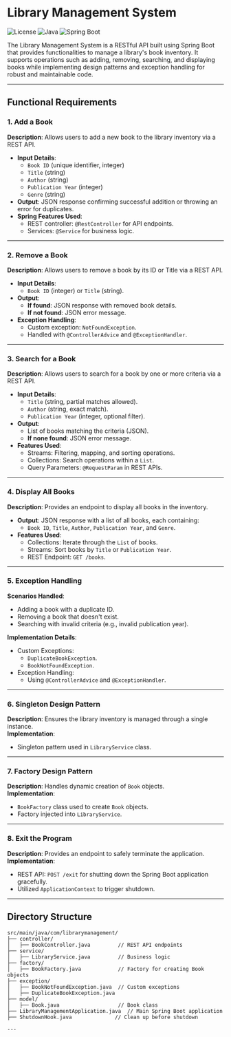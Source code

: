 # Library Management System

![License](https://img.shields.io/badge/license-MIT-blue.svg)
![Java](https://img.shields.io/badge/language-Java-green.svg)
![Spring Boot](https://img.shields.io/badge/framework-Spring%20Boot-brightgreen.svg)

The Library Management System is a RESTful API built using Spring Boot that provides functionalities to manage a library's book inventory. It supports operations such as adding, removing, searching, and displaying books while implementing design patterns and exception handling for robust and maintainable code.

---

## Functional Requirements

### 1. Add a Book
**Description**: Allows users to add a new book to the library inventory via a REST API.  
- **Input Details**:  
  - `Book ID` (unique identifier, integer)  
  - `Title` (string)  
  - `Author` (string)  
  - `Publication Year` (integer)  
  - `Genre` (string)  
- **Output**: JSON response confirming successful addition or throwing an error for duplicates.  
- **Spring Features Used**:  
  - REST controller: `@RestController` for API endpoints.  
  - Services: `@Service` for business logic.  

---

### 2. Remove a Book
**Description**: Allows users to remove a book by its ID or Title via a REST API.  
- **Input Details**:  
  - `Book ID` (integer) or `Title` (string).  
- **Output**:  
  - **If found**: JSON response with removed book details.  
  - **If not found**: JSON error message.  
- **Exception Handling**:  
  - Custom exception: `NotFoundException`.  
  - Handled with `@ControllerAdvice` and `@ExceptionHandler`.  

---

### 3. Search for a Book
**Description**: Allows users to search for a book by one or more criteria via a REST API.  
- **Input Details**:  
  - `Title` (string, partial matches allowed).  
  - `Author` (string, exact match).  
  - `Publication Year` (integer, optional filter).  
- **Output**:  
  - List of books matching the criteria (JSON).  
  - **If none found**: JSON error message.  
- **Features Used**:  
  - Streams: Filtering, mapping, and sorting operations.  
  - Collections: Search operations within a `List`.  
  - Query Parameters: `@RequestParam` in REST APIs.  

---

### 4. Display All Books
**Description**: Provides an endpoint to display all books in the inventory.  
- **Output**: JSON response with a list of all books, each containing:  
  - `Book ID`, `Title`, `Author`, `Publication Year`, and `Genre`.  
- **Features Used**:  
  - Collections: Iterate through the `List` of books.  
  - Streams: Sort books by `Title` or `Publication Year`.  
  - REST Endpoint: `GET /books`.  

---

### 5. Exception Handling
**Scenarios Handled**:  
- Adding a book with a duplicate ID.  
- Removing a book that doesn't exist.  
- Searching with invalid criteria (e.g., invalid publication year).  

**Implementation Details**:  
- Custom Exceptions:  
  - `DuplicateBookException`.  
  - `BookNotFoundException`.  
- Exception Handling:  
  - Using `@ControllerAdvice` and `@ExceptionHandler`.  

---

### 6. Singleton Design Pattern
**Description**: Ensures the library inventory is managed through a single instance.  
**Implementation**:  
- Singleton pattern used in `LibraryService` class.  

---

### 7. Factory Design Pattern
**Description**: Handles dynamic creation of `Book` objects.  
**Implementation**:  
- `BookFactory` class used to create `Book` objects.  
- Factory injected into `LibraryService`.  

---

### 8. Exit the Program
**Description**: Provides an endpoint to safely terminate the application.  
**Implementation**:  
- REST API: `POST /exit` for shutting down the Spring Boot application gracefully.  
- Utilized `ApplicationContext` to trigger shutdown.  

---


## Directory Structure

```plaintext
src/main/java/com/librarymanagement/
├── controller/
│   ├── BookController.java         // REST API endpoints
├── service/
│   ├── LibraryService.java         // Business logic
├── factory/
│   ├── BookFactory.java            // Factory for creating Book objects
├── exception/
│   ├── BookNotFoundException.java  // Custom exceptions
│   ├── DuplicateBookException.java
├── model/
│   ├── Book.java                   // Book class
├── LibraryManagementApplication.java  // Main Spring Boot application
├── ShutdownHook.java              // Clean up before shutdown

---
